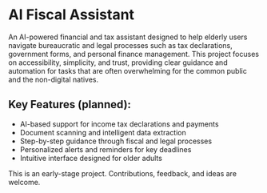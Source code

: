 # AI Fiscal Assistant 

An AI-powered financial and tax assistant designed to help elderly users navigate bureaucratic and legal processes such as tax declarations, government forms, and personal finance management. This project focuses on accessibility, simplicity, and trust, providing clear guidance and automation for tasks that are often overwhelming for the common public and the non-digital natives.

## Key Features (planned):
- AI-based support for income tax declarations and payments
- Document scanning and intelligent data extraction
- Step-by-step guidance through fiscal and legal processes
- Personalized alerts and reminders for key deadlines
- Intuitive interface designed for older adults

This is an early-stage project. Contributions, feedback, and ideas are welcome.
